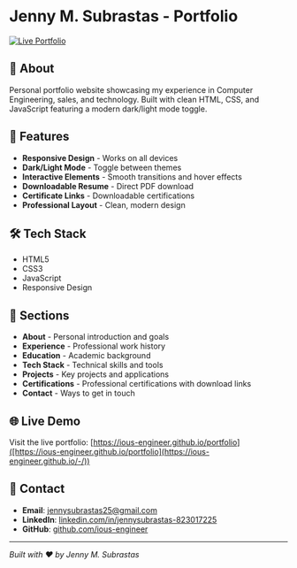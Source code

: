 # Jenny M. Subrastas - Portfolio

[![Live Portfolio](https://img.shields.io/badge/Live-Portfolio-blue?style=for-the-badge)]([https://ious-engineer.github.io/portfolio](https://ious-engineer.github.io/-/))

## 🌟 About

Personal portfolio website showcasing my experience in Computer Engineering, sales, and technology. Built with clean HTML, CSS, and JavaScript featuring a modern dark/light mode toggle.

## 🚀 Features

- **Responsive Design** - Works on all devices
- **Dark/Light Mode** - Toggle between themes
- **Interactive Elements** - Smooth transitions and hover effects
- **Downloadable Resume** - Direct PDF download
- **Certificate Links** - Downloadable certifications
- **Professional Layout** - Clean, modern design

## 🛠️ Tech Stack

- HTML5
- CSS3
- JavaScript
- Responsive Design

## 📄 Sections

- **About** - Personal introduction and goals
- **Experience** - Professional work history
- **Education** - Academic background
- **Tech Stack** - Technical skills and tools
- **Projects** - Key projects and applications
- **Certifications** - Professional certifications with download links
- **Contact** - Ways to get in touch

## 🌐 Live Demo

Visit the live portfolio: [https://ious-engineer.github.io/portfolio]([https://ious-engineer.github.io/portfolio](https://ious-engineer.github.io/-/))

## 📧 Contact

- **Email**: jennysubrastas25@gmail.com
- **LinkedIn**: [linkedin.com/in/jennysubrastas-823017225](https://linkedin.com/in/jennysubrastas-823017225)
- **GitHub**: [github.com/ious-engineer](https://github.com/ious-engineer)

---

*Built with ❤️ by Jenny M. Subrastas*

